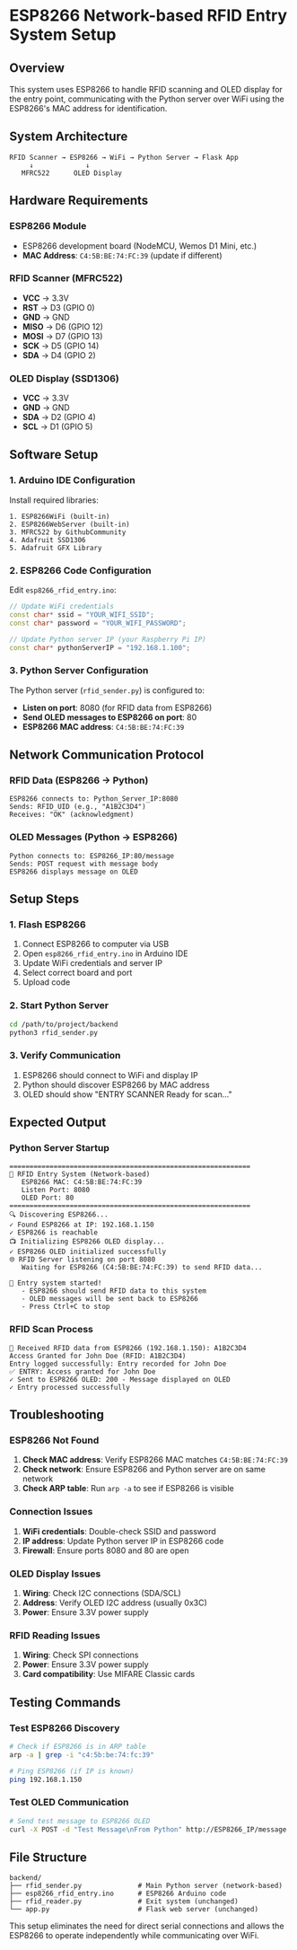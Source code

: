 # ESP8266 Network-based RFID Entry System Setup

## Overview

This system uses ESP8266 to handle RFID scanning and OLED display for the entry point, communicating with the Python server over WiFi using the ESP8266's MAC address for identification.

## System Architecture

```
RFID Scanner → ESP8266 → WiFi → Python Server → Flask App
     ↓             ↓
   MFRC522      OLED Display
```

## Hardware Requirements

### ESP8266 Module
- ESP8266 development board (NodeMCU, Wemos D1 Mini, etc.)
- **MAC Address**: `C4:5B:BE:74:FC:39` (update if different)

### RFID Scanner (MFRC522)
- **VCC** → 3.3V
- **RST** → D3 (GPIO 0)
- **GND** → GND
- **MISO** → D6 (GPIO 12)
- **MOSI** → D7 (GPIO 13)
- **SCK** → D5 (GPIO 14)
- **SDA** → D4 (GPIO 2)

### OLED Display (SSD1306)
- **VCC** → 3.3V
- **GND** → GND
- **SDA** → D2 (GPIO 4)
- **SCL** → D1 (GPIO 5)

## Software Setup

### 1. Arduino IDE Configuration

Install required libraries:
```
1. ESP8266WiFi (built-in)
2. ESP8266WebServer (built-in)
3. MFRC522 by GithubCommunity
4. Adafruit SSD1306
5. Adafruit GFX Library
```

### 2. ESP8266 Code Configuration

Edit `esp8266_rfid_entry.ino`:

```cpp
// Update WiFi credentials
const char* ssid = "YOUR_WIFI_SSID";
const char* password = "YOUR_WIFI_PASSWORD";

// Update Python server IP (your Raspberry Pi IP)
const char* pythonServerIP = "192.168.1.100";
```

### 3. Python Server Configuration

The Python server (`rfid_sender.py`) is configured to:
- **Listen on port**: 8080 (for RFID data from ESP8266)
- **Send OLED messages to ESP8266 on port**: 80
- **ESP8266 MAC address**: `C4:5B:BE:74:FC:39`

## Network Communication Protocol

### RFID Data (ESP8266 → Python)
```
ESP8266 connects to: Python_Server_IP:8080
Sends: RFID_UID (e.g., "A1B2C3D4")
Receives: "OK" (acknowledgment)
```

### OLED Messages (Python → ESP8266)
```
Python connects to: ESP8266_IP:80/message
Sends: POST request with message body
ESP8266 displays message on OLED
```

## Setup Steps

### 1. Flash ESP8266
1. Connect ESP8266 to computer via USB
2. Open `esp8266_rfid_entry.ino` in Arduino IDE
3. Update WiFi credentials and server IP
4. Select correct board and port
5. Upload code

### 2. Start Python Server
```bash
cd /path/to/project/backend
python3 rfid_sender.py
```

### 3. Verify Communication
1. ESP8266 should connect to WiFi and display IP
2. Python should discover ESP8266 by MAC address
3. OLED should show "ENTRY SCANNER Ready for scan..."

## Expected Output

### Python Server Startup
```
============================================================
🔐 RFID Entry System (Network-based)
   ESP8266 MAC: C4:5B:BE:74:FC:39
   Listen Port: 8080
   OLED Port: 80
============================================================
🔍 Discovering ESP8266...
✓ Found ESP8266 at IP: 192.168.1.150
✓ ESP8266 is reachable
📺 Initializing ESP8266 OLED display...
✓ ESP8266 OLED initialized successfully
🌐 RFID Server listening on port 8080
   Waiting for ESP8266 (C4:5B:BE:74:FC:39) to send RFID data...

🚀 Entry system started!
   - ESP8266 should send RFID data to this system
   - OLED messages will be sent back to ESP8266
   - Press Ctrl+C to stop
```

### RFID Scan Process
```
📡 Received RFID data from ESP8266 (192.168.1.150): A1B2C3D4
Access Granted for John Doe (RFID: A1B2C3D4)
Entry logged successfully: Entry recorded for John Doe
✅ ENTRY: Access granted for John Doe
✓ Sent to ESP8266 OLED: 200 - Message displayed on OLED
✓ Entry processed successfully
```

## Troubleshooting

### ESP8266 Not Found
1. **Check MAC address**: Verify ESP8266 MAC matches `C4:5B:BE:74:FC:39`
2. **Check network**: Ensure ESP8266 and Python server are on same network
3. **Check ARP table**: Run `arp -a` to see if ESP8266 is visible

### Connection Issues
1. **WiFi credentials**: Double-check SSID and password
2. **IP address**: Update Python server IP in ESP8266 code
3. **Firewall**: Ensure ports 8080 and 80 are open

### OLED Display Issues
1. **Wiring**: Check I2C connections (SDA/SCL)
2. **Address**: Verify OLED I2C address (usually 0x3C)
3. **Power**: Ensure 3.3V power supply

### RFID Reading Issues
1. **Wiring**: Check SPI connections
2. **Power**: Ensure 3.3V power supply
3. **Card compatibility**: Use MIFARE Classic cards

## Testing Commands

### Test ESP8266 Discovery
```bash
# Check if ESP8266 is in ARP table
arp -a | grep -i "c4:5b:be:74:fc:39"

# Ping ESP8266 (if IP is known)
ping 192.168.1.150
```

### Test OLED Communication
```bash
# Send test message to ESP8266 OLED
curl -X POST -d "Test Message\nFrom Python" http://ESP8266_IP/message
```

## File Structure
```
backend/
├── rfid_sender.py              # Main Python server (network-based)
├── esp8266_rfid_entry.ino      # ESP8266 Arduino code
├── rfid_reader.py              # Exit system (unchanged)
└── app.py                      # Flask web server (unchanged)
```

This setup eliminates the need for direct serial connections and allows the ESP8266 to operate independently while communicating over WiFi.
